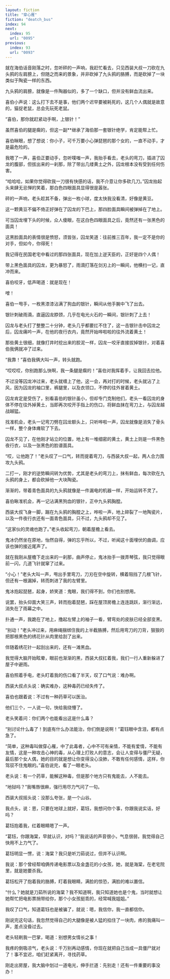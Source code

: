 ```yaml
---
layout: fiction
title: "穿心雁"
fiction: "deatch_bus"
index: 94
next:
  index: 95
  url: "0095"
previous:
  index: 93
  url: "0093"
---
```

就在海伯话音刚落之时，忽听砰的一声响，我赶忙看去，只见西装大叔一刀砍在九头鸦的左肩膀上，但随之而来的景象，并非砍掉了九头鸦的胳膊，而是砍掉了一块类似于陶瓷一样的东西。

九头鸦的肩膀，就像是一件陶器似的，多了一个缺口，但并没有鲜血流出来。

喜伯小声说：这么打下去不是事，他们两个迟早要被耗死的，这几个人偶就是故意的，猫捉老鼠，总会先玩死老鼠。

“喜伯，那你就赶紧动手啊，上银针！”

虽然喜伯的腿是瘸的，但这一副**继承了海伯那一套银针绝学，肯定能帮上忙。

喜伯眯眼，想了想说：你小子，可千万要小心弹琵琶的那个女的，一直不动手，才是最危险的。

我嗯了一声，喜伯正要动手，忽听噗嗤一声，我抬手看去，老头的弯刀，插进了囚龙的腹部，但拔出来的一刹那，除了带出几缕黄土之外，囚龙根本没有受到任何伤害。

“哈哈哈，如果你觉得砍我一刀很有快感的话，我不介意让你多砍几刀。”囚龙抬起头来肆无忌惮的笑着，那白色四眼面具显得很是嚣张。

砰的一声响，老头趁其不备，弹出一枚小球，度太快我没看清，好像是黄豆。

这一颗黄豆不偏不倚正好弹在了囚龙的下巴上，那四脸面具瞬间被弹掉在了地上。

可当囚龙埋下头的时候，众人傻眼，在这白色四眼面具之后，竟然还有一张黑色的面具！

这黑脸面具的表情很是愤怒，须皆张，囚龙笑道：往前推三百年，我一定不是你的对手，但如今，你得死！

我记得在民国老宅中看过的那四张面具，现在加上逆天臣的，正好是四个人偶！

带上黑色面具的囚龙，更为暴怒了，雨滴打落在剑刃上的一瞬间，他横扫一记，直冲而来。

喜伯咬牙，低声喝道：就是现在！

噌！

喜伯一甩手，一枚黑漆漆沾满了狗血的银针，瞬间从他手腕中飞了出去。

银针刺破雨滴，直逼囚龙脖颈，几乎在电光火石的一瞬间，银针刺了上去！

囚龙与老头打了整整二十分钟，老头几乎都要扛不住了，这一击银针击中囚龙之后，囚龙痛吟一声，在他的夜行衣内，竟然开始哗啦啦的往外流着黄土！

那些黄土很细，就像打井时挖出来的胶泥一样，囚龙一咬牙直接拔掉银针，对着喜伯我俩就冲了过来。

“我靠！”喜伯我俩大叫一声，转头就跑。

“哎哎哎，你别跑那么快啊，我一条腿是瘸的！”喜伯对我挥着手，让我回去拉他。

不过没等囚龙冲过来，老头就缠上了他，这一会，再对打的时候，老头就沾了上风，因为囚龙的袖口里，裤腿里，以及衣领口，不停的往外冒着黄土。

囚龙肯定是受伤了，别看喜伯的银针虽小，但却专门克制他们，老头一看囚龙的身体不停在往外掉黄土，当即再次咬开手指上的伤口，将鲜血抹在弯刀上，与囚龙越战越猛。

找准机会，老头一记弯刀劈在囚龙额头上，只听哗啦一声，囚龙就像是消失了骨头一样，整个身体瘫软了下去。

囚龙不见了，在他刚才站立的位置，地上有一堆细密的黄土，黄土上则是一件黑色夜行衣，以及一张黑色的脸谱面具。

“哎，让他跑了！”老头叹了一口气，转而提着弯刀，与西装大叔一起，两人合力围攻九头鸦。

二打一，刚才的逆势瞬间转为优势，尤其是老头的弯刀上，抹有鲜血，每次砍在九头鸦的身上，都会砍掉他一大块陶瓷。

渐渐的，带着青色面具的九头鸦就像是一件漏电的机器一样，开始运转不灵了。

喜伯瞅准机会，再一记沾满黑狗血的银针，正中九头鸦胸膛。

西装大叔飞身一脚，踹在九头鸦的胸膛之上，哗啦一声，地上碎裂了一地陶瓷片，以及一件夜行衣还有一面青色面具，只不过，九头鸦却不见了。

“这家伙的灵魂也跑了。”老头收起弯刀，朝着屋檐上看去。

鬼冰仍然坐在原地，怡然自得，弹的忘乎所以，不过，听闻这十面埋伏的曲调，应该也弹的接近尾声了。

就在我刚从屋檐下走出来的一刹那，曲声停止，鬼冰抬手一拨弄琴弦，我只觉得眼前一闪，几道飞针就窜了过来。

“小心！”老头大叫一声，甩出手里弯刀，刀刃在空中旋转，横着阻挡了几根飞针，但还有一根漏掉，转而刺进了我的左臂里。

鬼冰抱起琵琶，起身，娇笑道：鬼眼，我们得不到，你们也别想用。

说罢，抬头仰面大笑三声，转而抱着琵琶，踩在屋顶房檐上连连跳跃，渐行渐远，消失在了雨幕之中。

扑通一声，我跪在了地上，撸起左臂上的袖子一看，臂弯处的皮肤已经全部变黑。

“别动！”老头冲过来，用麻绳捆绑住我的上半截胳膊，然后用弯刀的刀背，狠狠的把那根黑色的绣花针从肉里给刮了出来。

伴随着绣花针一起刮出来的，还有一滩黑血。

我觉得大脑开始眩晕，眼前也渐渐的黑，西装大叔扛着我，我们一行人重新躲进了屋子中避雨。

喜伯照着手电，老头盯着我的伤口看了半天，叹了口气说：难办啊。

西装大叔点头说：确实难办，这种毒药已经失传了。

喜伯也跟着说：不过有一种药草可以医治。

他们三个，一人说一句，快给我绕懵了。

老头笑着问：你们两个也能看出这是什么毒？

“别讨论什么毒了！到底有什么办法能治，你们倒是说啊！”葛钰眼中含泪，都有点急了。

“简单，这种毒叫做穿心雁，中了此毒者，心中不可有亲情，不能有爱情，不能有友情，这是一种攻击心神的毒，从心理上打败人的意志，会让人变得与僵尸无疑，最后那个女人偶，她的目的就是想让你变得没心没肺，不敢有任何感情，这样，你驾驭不住鬼眼的。”喜伯说完，看了一眼老头。

老头说：有一个药草，能解这种毒，但是那个地方只有鬼能去，人不能去。

“地狱吗？”我嘴唇很麻，强行用尽力气问了一句。

西装大叔摇头说：没那么夸张，是一个山谷。

我点头，说：恩，只要在地球上就好，葛钰，我想问你个事，你跟我说实话，好吗？

葛钰抱着我，红着眼睛嗯了一声。

“葛钰，你跟海棠，早就认识，对吗？”我说话的声音很小，气息很弱，我觉得自己快用不上力气了。

葛钰明显一愣，说：海棠？我只是听刀茹说过，但并不认识啊。

我说：那个曾经帮咱俩传递电影票以及金盏花的小女孩，她，就是海棠，在老宅院里，就是她要杀我。

葛钰松开了抱着我的胳膊，盯着我眼睛，满脸的惊恐，满脸的难以置信。

“什么？她就是刀茹所说的海棠？我不知道啊，我只知道她也是个鬼，当时就想让她帮忙把电影票捎带给你，那个小女孩挺乖的，经常喊我姐姐。”

我叹了口气，知道葛钰也是被骗了，就说：嗯，我信你，我一直都信你。

刚说完这句话，我忽然觉得自己的大腿像是被人猛的掐住了一块肉，疼的我痛叫一声，差点没昏过去。

老头轻刷我一巴掌，喝道：别想男女情长之事！

我疼的倒吸凉气，老头说：千万别再动感情，你现在就把自己当成一具僵尸就对了！事不宜迟，咱们赶紧离开，寻找药草。

刚走出房屋，我大脑中划过一道电光，伸手拦道：先别走！还有一件重要的事没办！